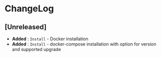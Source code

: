 # ChangeLog

## [Unreleased]

- __Added__ : `Install` - Docker installation
- __Added__ : `Install` - docker-compose installation with option for version and supported upgrade
